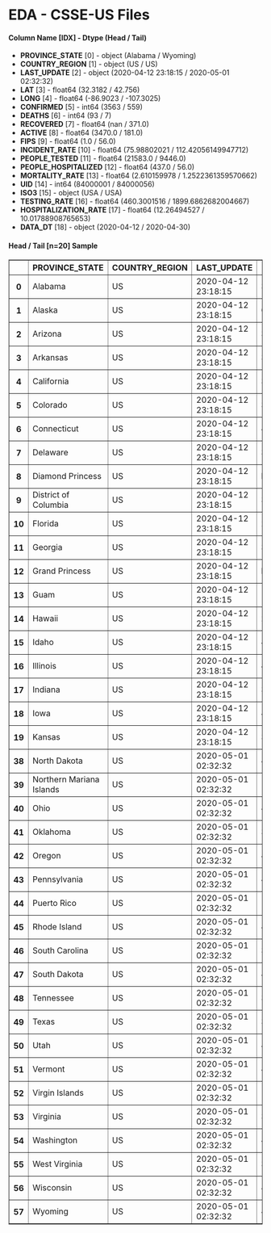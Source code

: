 # EDA - CSSE-US Files 

#### Column Name [IDX] -  Dtype (Head / Tail) 
- **PROVINCE_STATE** [0] - object (Alabama / Wyoming) 
- **COUNTRY_REGION** [1] - object (US / US) 
- **LAST_UPDATE** [2] - object (2020-04-12 23:18:15 / 2020-05-01 02:32:32) 
- **LAT** [3] - float64 (32.3182 / 42.756) 
- **LONG** [4] - float64 (-86.9023 / -107.3025) 
- **CONFIRMED** [5] - int64 (3563 / 559) 
- **DEATHS** [6] - int64 (93 / 7) 
- **RECOVERED** [7] - float64 (nan / 371.0) 
- **ACTIVE** [8] - float64 (3470.0 / 181.0) 
- **FIPS** [9] - float64 (1.0 / 56.0) 
- **INCIDENT_RATE** [10] - float64 (75.98802021 / 112.42056149947712) 
- **PEOPLE_TESTED** [11] - float64 (21583.0 / 9446.0) 
- **PEOPLE_HOSPITALIZED** [12] - float64 (437.0 / 56.0) 
- **MORTALITY_RATE** [13] - float64 (2.610159978 / 1.2522361359570662) 
- **UID** [14] - int64 (84000001 / 84000056) 
- **ISO3** [15] - object (USA / USA) 
- **TESTING_RATE** [16] - float64 (460.3001516 / 1899.6862682004667) 
- **HOSPITALIZATION_RATE** [17] - float64 (12.26494527 / 10.01788908765653) 
- **DATA_DT** [18] - object (2020-04-12 / 2020-04-30) 



#### Head / Tail [n=20] Sample 

<table border="1" class="dataframe">
  <thead>
    <tr style="text-align: right;">
      <th></th>
      <th>PROVINCE_STATE</th>
      <th>COUNTRY_REGION</th>
      <th>LAST_UPDATE</th>
      <th>LAT</th>
      <th>LONG</th>
      <th>CONFIRMED</th>
      <th>DEATHS</th>
      <th>RECOVERED</th>
      <th>ACTIVE</th>
      <th>FIPS</th>
      <th>INCIDENT_RATE</th>
      <th>PEOPLE_TESTED</th>
      <th>PEOPLE_HOSPITALIZED</th>
      <th>MORTALITY_RATE</th>
      <th>UID</th>
      <th>ISO3</th>
      <th>TESTING_RATE</th>
      <th>HOSPITALIZATION_RATE</th>
      <th>DATA_DT</th>
    </tr>
  </thead>
  <tbody>
    <tr>
      <th>0</th>
      <td>Alabama</td>
      <td>US</td>
      <td>2020-04-12 23:18:15</td>
      <td>32.3182</td>
      <td>-86.9023</td>
      <td>3563</td>
      <td>93</td>
      <td>NaN</td>
      <td>3470.0</td>
      <td>1.0</td>
      <td>75.988020</td>
      <td>21583.0</td>
      <td>437.0</td>
      <td>2.610160</td>
      <td>84000001</td>
      <td>USA</td>
      <td>460.300152</td>
      <td>12.264945</td>
      <td>2020-04-12</td>
    </tr>
    <tr>
      <th>1</th>
      <td>Alaska</td>
      <td>US</td>
      <td>2020-04-12 23:18:15</td>
      <td>61.3707</td>
      <td>-152.4044</td>
      <td>272</td>
      <td>8</td>
      <td>66.0</td>
      <td>264.0</td>
      <td>2.0</td>
      <td>45.504049</td>
      <td>8038.0</td>
      <td>31.0</td>
      <td>2.941176</td>
      <td>84000002</td>
      <td>USA</td>
      <td>1344.711576</td>
      <td>11.397059</td>
      <td>2020-04-12</td>
    </tr>
    <tr>
      <th>2</th>
      <td>Arizona</td>
      <td>US</td>
      <td>2020-04-12 23:18:15</td>
      <td>33.7298</td>
      <td>-111.4312</td>
      <td>3542</td>
      <td>115</td>
      <td>NaN</td>
      <td>3427.0</td>
      <td>4.0</td>
      <td>48.662422</td>
      <td>42109.0</td>
      <td>NaN</td>
      <td>3.246753</td>
      <td>84000004</td>
      <td>USA</td>
      <td>578.522286</td>
      <td>NaN</td>
      <td>2020-04-12</td>
    </tr>
    <tr>
      <th>3</th>
      <td>Arkansas</td>
      <td>US</td>
      <td>2020-04-12 23:18:15</td>
      <td>34.9697</td>
      <td>-92.3731</td>
      <td>1280</td>
      <td>27</td>
      <td>367.0</td>
      <td>1253.0</td>
      <td>5.0</td>
      <td>49.439423</td>
      <td>19722.0</td>
      <td>130.0</td>
      <td>2.109375</td>
      <td>84000005</td>
      <td>USA</td>
      <td>761.753354</td>
      <td>10.156250</td>
      <td>2020-04-12</td>
    </tr>
    <tr>
      <th>4</th>
      <td>California</td>
      <td>US</td>
      <td>2020-04-12 23:18:15</td>
      <td>36.1162</td>
      <td>-119.6816</td>
      <td>22795</td>
      <td>640</td>
      <td>NaN</td>
      <td>22155.0</td>
      <td>6.0</td>
      <td>58.137726</td>
      <td>190328.0</td>
      <td>5234.0</td>
      <td>2.812020</td>
      <td>84000006</td>
      <td>USA</td>
      <td>485.423868</td>
      <td>22.961176</td>
      <td>2020-04-12</td>
    </tr>
    <tr>
      <th>5</th>
      <td>Colorado</td>
      <td>US</td>
      <td>2020-04-12 23:18:15</td>
      <td>39.0598</td>
      <td>-105.3111</td>
      <td>7307</td>
      <td>289</td>
      <td>NaN</td>
      <td>7018.0</td>
      <td>8.0</td>
      <td>128.943729</td>
      <td>34873.0</td>
      <td>1376.0</td>
      <td>3.955112</td>
      <td>84000008</td>
      <td>USA</td>
      <td>615.389991</td>
      <td>18.831258</td>
      <td>2020-04-12</td>
    </tr>
    <tr>
      <th>6</th>
      <td>Connecticut</td>
      <td>US</td>
      <td>2020-04-12 23:18:15</td>
      <td>41.5978</td>
      <td>-72.7554</td>
      <td>12035</td>
      <td>554</td>
      <td>NaN</td>
      <td>11481.0</td>
      <td>9.0</td>
      <td>337.560483</td>
      <td>41220.0</td>
      <td>1654.0</td>
      <td>4.603241</td>
      <td>84000009</td>
      <td>USA</td>
      <td>1156.148159</td>
      <td>13.743249</td>
      <td>2020-04-12</td>
    </tr>
    <tr>
      <th>7</th>
      <td>Delaware</td>
      <td>US</td>
      <td>2020-04-12 23:18:15</td>
      <td>39.3185</td>
      <td>-75.5071</td>
      <td>1625</td>
      <td>35</td>
      <td>191.0</td>
      <td>1590.0</td>
      <td>10.0</td>
      <td>166.878217</td>
      <td>11103.0</td>
      <td>190.0</td>
      <td>2.153846</td>
      <td>84000010</td>
      <td>USA</td>
      <td>1140.214672</td>
      <td>11.692308</td>
      <td>2020-04-12</td>
    </tr>
    <tr>
      <th>8</th>
      <td>Diamond Princess</td>
      <td>US</td>
      <td>2020-04-12 23:18:15</td>
      <td>NaN</td>
      <td>NaN</td>
      <td>49</td>
      <td>0</td>
      <td>0.0</td>
      <td>49.0</td>
      <td>888.0</td>
      <td>NaN</td>
      <td>NaN</td>
      <td>NaN</td>
      <td>0.000000</td>
      <td>84088888</td>
      <td>USA</td>
      <td>NaN</td>
      <td>NaN</td>
      <td>2020-04-12</td>
    </tr>
    <tr>
      <th>9</th>
      <td>District of Columbia</td>
      <td>US</td>
      <td>2020-04-12 23:18:15</td>
      <td>38.8974</td>
      <td>-77.0268</td>
      <td>1875</td>
      <td>50</td>
      <td>493.0</td>
      <td>1825.0</td>
      <td>11.0</td>
      <td>265.675190</td>
      <td>10640.0</td>
      <td>NaN</td>
      <td>2.666667</td>
      <td>84000011</td>
      <td>USA</td>
      <td>1507.618148</td>
      <td>NaN</td>
      <td>2020-04-12</td>
    </tr>
    <tr>
      <th>10</th>
      <td>Florida</td>
      <td>US</td>
      <td>2020-04-12 23:18:15</td>
      <td>27.7663</td>
      <td>-81.6868</td>
      <td>19895</td>
      <td>461</td>
      <td>NaN</td>
      <td>19434.0</td>
      <td>12.0</td>
      <td>93.700227</td>
      <td>182753.0</td>
      <td>2772.0</td>
      <td>2.317165</td>
      <td>84000012</td>
      <td>USA</td>
      <td>860.718651</td>
      <td>13.933149</td>
      <td>2020-04-12</td>
    </tr>
    <tr>
      <th>11</th>
      <td>Georgia</td>
      <td>US</td>
      <td>2020-04-12 23:18:15</td>
      <td>33.0406</td>
      <td>-83.6431</td>
      <td>12452</td>
      <td>433</td>
      <td>NaN</td>
      <td>12019.0</td>
      <td>13.0</td>
      <td>122.808141</td>
      <td>54453.0</td>
      <td>2505.0</td>
      <td>3.477353</td>
      <td>84000013</td>
      <td>USA</td>
      <td>537.043983</td>
      <td>20.117250</td>
      <td>2020-04-12</td>
    </tr>
    <tr>
      <th>12</th>
      <td>Grand Princess</td>
      <td>US</td>
      <td>2020-04-12 23:18:15</td>
      <td>NaN</td>
      <td>NaN</td>
      <td>103</td>
      <td>0</td>
      <td>0.0</td>
      <td>103.0</td>
      <td>999.0</td>
      <td>NaN</td>
      <td>NaN</td>
      <td>NaN</td>
      <td>0.000000</td>
      <td>84099999</td>
      <td>USA</td>
      <td>NaN</td>
      <td>NaN</td>
      <td>2020-04-12</td>
    </tr>
    <tr>
      <th>13</th>
      <td>Guam</td>
      <td>US</td>
      <td>2020-04-12 23:18:15</td>
      <td>13.4443</td>
      <td>144.7937</td>
      <td>133</td>
      <td>5</td>
      <td>58.0</td>
      <td>128.0</td>
      <td>66.0</td>
      <td>80.984479</td>
      <td>826.0</td>
      <td>13.0</td>
      <td>3.759398</td>
      <td>316</td>
      <td>GUM</td>
      <td>502.956238</td>
      <td>9.774436</td>
      <td>2020-04-12</td>
    </tr>
    <tr>
      <th>14</th>
      <td>Hawaii</td>
      <td>US</td>
      <td>2020-04-12 23:18:15</td>
      <td>21.0943</td>
      <td>-157.4983</td>
      <td>499</td>
      <td>9</td>
      <td>300.0</td>
      <td>490.0</td>
      <td>15.0</td>
      <td>35.245440</td>
      <td>17968.0</td>
      <td>44.0</td>
      <td>1.803607</td>
      <td>84000015</td>
      <td>USA</td>
      <td>1269.118355</td>
      <td>8.817635</td>
      <td>2020-04-12</td>
    </tr>
    <tr>
      <th>15</th>
      <td>Idaho</td>
      <td>US</td>
      <td>2020-04-12 23:18:15</td>
      <td>44.2405</td>
      <td>-114.4788</td>
      <td>1407</td>
      <td>27</td>
      <td>NaN</td>
      <td>1380.0</td>
      <td>16.0</td>
      <td>87.364335</td>
      <td>14308.0</td>
      <td>131.0</td>
      <td>1.918977</td>
      <td>84000016</td>
      <td>USA</td>
      <td>888.421400</td>
      <td>9.310590</td>
      <td>2020-04-12</td>
    </tr>
    <tr>
      <th>16</th>
      <td>Illinois</td>
      <td>US</td>
      <td>2020-04-12 23:18:15</td>
      <td>40.3495</td>
      <td>-88.9861</td>
      <td>20852</td>
      <td>720</td>
      <td>NaN</td>
      <td>20132.0</td>
      <td>17.0</td>
      <td>177.680782</td>
      <td>100735.0</td>
      <td>3680.0</td>
      <td>3.452906</td>
      <td>84000017</td>
      <td>USA</td>
      <td>858.367234</td>
      <td>17.648187</td>
      <td>2020-04-12</td>
    </tr>
    <tr>
      <th>17</th>
      <td>Indiana</td>
      <td>US</td>
      <td>2020-04-12 23:18:15</td>
      <td>39.8494</td>
      <td>-86.2583</td>
      <td>7928</td>
      <td>343</td>
      <td>NaN</td>
      <td>7585.0</td>
      <td>18.0</td>
      <td>121.149255</td>
      <td>42489.0</td>
      <td>NaN</td>
      <td>4.326438</td>
      <td>84000018</td>
      <td>USA</td>
      <td>649.282380</td>
      <td>NaN</td>
      <td>2020-04-12</td>
    </tr>
    <tr>
      <th>18</th>
      <td>Iowa</td>
      <td>US</td>
      <td>2020-04-12 23:18:15</td>
      <td>42.0115</td>
      <td>-93.2105</td>
      <td>1587</td>
      <td>41</td>
      <td>674.0</td>
      <td>1546.0</td>
      <td>19.0</td>
      <td>60.556040</td>
      <td>17592.0</td>
      <td>129.0</td>
      <td>2.583491</td>
      <td>84000019</td>
      <td>USA</td>
      <td>671.267705</td>
      <td>8.128544</td>
      <td>2020-04-12</td>
    </tr>
    <tr>
      <th>19</th>
      <td>Kansas</td>
      <td>US</td>
      <td>2020-04-12 23:18:15</td>
      <td>38.5266</td>
      <td>-96.7265</td>
      <td>1344</td>
      <td>56</td>
      <td>NaN</td>
      <td>1288.0</td>
      <td>20.0</td>
      <td>55.116121</td>
      <td>13253.0</td>
      <td>298.0</td>
      <td>4.166667</td>
      <td>84000020</td>
      <td>USA</td>
      <td>543.492525</td>
      <td>22.172619</td>
      <td>2020-04-12</td>
    </tr>
    <tr>
      <th>38</th>
      <td>North Dakota</td>
      <td>US</td>
      <td>2020-05-01 02:32:32</td>
      <td>47.5289</td>
      <td>-99.7840</td>
      <td>1067</td>
      <td>19</td>
      <td>458.0</td>
      <td>590.0</td>
      <td>38.0</td>
      <td>175.951242</td>
      <td>27460.0</td>
      <td>85.0</td>
      <td>1.780694</td>
      <td>84000038</td>
      <td>USA</td>
      <td>4528.229703</td>
      <td>7.966261</td>
      <td>2020-04-30</td>
    </tr>
    <tr>
      <th>39</th>
      <td>Northern Mariana Islands</td>
      <td>US</td>
      <td>2020-05-01 02:32:32</td>
      <td>15.0979</td>
      <td>145.6739</td>
      <td>14</td>
      <td>2</td>
      <td>12.0</td>
      <td>0.0</td>
      <td>69.0</td>
      <td>25.388075</td>
      <td>599.0</td>
      <td>NaN</td>
      <td>14.285714</td>
      <td>580</td>
      <td>MNP</td>
      <td>1086.246917</td>
      <td>NaN</td>
      <td>2020-04-30</td>
    </tr>
    <tr>
      <th>40</th>
      <td>Ohio</td>
      <td>US</td>
      <td>2020-05-01 02:32:32</td>
      <td>40.3888</td>
      <td>-82.7649</td>
      <td>18027</td>
      <td>976</td>
      <td>0.0</td>
      <td>17051.0</td>
      <td>39.0</td>
      <td>161.331894</td>
      <td>133890.0</td>
      <td>3533.0</td>
      <td>5.414101</td>
      <td>84000039</td>
      <td>USA</td>
      <td>1198.243042</td>
      <td>19.598380</td>
      <td>2020-04-30</td>
    </tr>
    <tr>
      <th>41</th>
      <td>Oklahoma</td>
      <td>US</td>
      <td>2020-05-01 02:32:32</td>
      <td>35.5653</td>
      <td>-96.9289</td>
      <td>3618</td>
      <td>222</td>
      <td>2401.0</td>
      <td>995.0</td>
      <td>40.0</td>
      <td>98.916403</td>
      <td>63422.0</td>
      <td>703.0</td>
      <td>6.135987</td>
      <td>84000040</td>
      <td>USA</td>
      <td>1733.962447</td>
      <td>19.430625</td>
      <td>2020-04-30</td>
    </tr>
    <tr>
      <th>42</th>
      <td>Oregon</td>
      <td>US</td>
      <td>2020-05-01 02:32:32</td>
      <td>44.5720</td>
      <td>-122.0709</td>
      <td>2510</td>
      <td>103</td>
      <td>0.0</td>
      <td>2407.0</td>
      <td>41.0</td>
      <td>62.639223</td>
      <td>56032.0</td>
      <td>578.0</td>
      <td>4.103586</td>
      <td>84000041</td>
      <td>USA</td>
      <td>1398.327059</td>
      <td>23.027888</td>
      <td>2020-04-30</td>
    </tr>
    <tr>
      <th>43</th>
      <td>Pennsylvania</td>
      <td>US</td>
      <td>2020-05-01 02:32:32</td>
      <td>40.5908</td>
      <td>-77.2098</td>
      <td>47971</td>
      <td>2475</td>
      <td>0.0</td>
      <td>45496.0</td>
      <td>42.0</td>
      <td>381.100389</td>
      <td>221365.0</td>
      <td>NaN</td>
      <td>5.159367</td>
      <td>84000042</td>
      <td>USA</td>
      <td>1758.610151</td>
      <td>NaN</td>
      <td>2020-04-30</td>
    </tr>
    <tr>
      <th>44</th>
      <td>Puerto Rico</td>
      <td>US</td>
      <td>2020-05-01 02:32:32</td>
      <td>18.2208</td>
      <td>-66.5901</td>
      <td>1539</td>
      <td>92</td>
      <td>0.0</td>
      <td>1447.0</td>
      <td>72.0</td>
      <td>52.464574</td>
      <td>10852.0</td>
      <td>NaN</td>
      <td>5.977908</td>
      <td>630</td>
      <td>PRI</td>
      <td>369.945129</td>
      <td>NaN</td>
      <td>2020-04-30</td>
    </tr>
    <tr>
      <th>45</th>
      <td>Rhode Island</td>
      <td>US</td>
      <td>2020-05-01 02:32:32</td>
      <td>41.6809</td>
      <td>-71.5118</td>
      <td>8621</td>
      <td>266</td>
      <td>461.0</td>
      <td>7894.0</td>
      <td>44.0</td>
      <td>813.792465</td>
      <td>63710.0</td>
      <td>896.0</td>
      <td>3.085489</td>
      <td>84000044</td>
      <td>USA</td>
      <td>6014.002781</td>
      <td>10.393226</td>
      <td>2020-04-30</td>
    </tr>
    <tr>
      <th>46</th>
      <td>South Carolina</td>
      <td>US</td>
      <td>2020-05-01 02:32:32</td>
      <td>33.8569</td>
      <td>-80.9450</td>
      <td>6095</td>
      <td>244</td>
      <td>3252.0</td>
      <td>2599.0</td>
      <td>45.0</td>
      <td>120.933140</td>
      <td>56512.0</td>
      <td>1000.0</td>
      <td>4.003281</td>
      <td>84000045</td>
      <td>USA</td>
      <td>1121.275403</td>
      <td>16.406891</td>
      <td>2020-04-30</td>
    </tr>
    <tr>
      <th>47</th>
      <td>South Dakota</td>
      <td>US</td>
      <td>2020-05-01 02:32:32</td>
      <td>44.2998</td>
      <td>-99.4388</td>
      <td>2449</td>
      <td>17</td>
      <td>1573.0</td>
      <td>859.0</td>
      <td>46.0</td>
      <td>332.793399</td>
      <td>17028.0</td>
      <td>173.0</td>
      <td>0.694161</td>
      <td>84000046</td>
      <td>USA</td>
      <td>2313.926500</td>
      <td>7.064108</td>
      <td>2020-04-30</td>
    </tr>
    <tr>
      <th>48</th>
      <td>Tennessee</td>
      <td>US</td>
      <td>2020-05-01 02:32:32</td>
      <td>35.7478</td>
      <td>-86.6923</td>
      <td>10735</td>
      <td>199</td>
      <td>5140.0</td>
      <td>5396.0</td>
      <td>47.0</td>
      <td>163.520428</td>
      <td>168549.0</td>
      <td>1013.0</td>
      <td>1.853749</td>
      <td>84000047</td>
      <td>USA</td>
      <td>2567.415428</td>
      <td>9.436423</td>
      <td>2020-04-30</td>
    </tr>
    <tr>
      <th>49</th>
      <td>Texas</td>
      <td>US</td>
      <td>2020-05-01 02:32:32</td>
      <td>31.0545</td>
      <td>-97.5635</td>
      <td>28727</td>
      <td>812</td>
      <td>12507.0</td>
      <td>15408.0</td>
      <td>48.0</td>
      <td>124.983897</td>
      <td>314790.0</td>
      <td>NaN</td>
      <td>2.826609</td>
      <td>84000048</td>
      <td>USA</td>
      <td>1369.571514</td>
      <td>NaN</td>
      <td>2020-04-30</td>
    </tr>
    <tr>
      <th>50</th>
      <td>Utah</td>
      <td>US</td>
      <td>2020-05-01 02:32:32</td>
      <td>40.1500</td>
      <td>-111.8624</td>
      <td>4672</td>
      <td>46</td>
      <td>1939.0</td>
      <td>2687.0</td>
      <td>49.0</td>
      <td>163.021367</td>
      <td>108501.0</td>
      <td>390.0</td>
      <td>0.984589</td>
      <td>84000049</td>
      <td>USA</td>
      <td>3785.954900</td>
      <td>8.347603</td>
      <td>2020-04-30</td>
    </tr>
    <tr>
      <th>51</th>
      <td>Vermont</td>
      <td>US</td>
      <td>2020-05-01 02:32:32</td>
      <td>44.0459</td>
      <td>-72.7107</td>
      <td>866</td>
      <td>49</td>
      <td>0.0</td>
      <td>817.0</td>
      <td>50.0</td>
      <td>141.829801</td>
      <td>15652.0</td>
      <td>NaN</td>
      <td>5.658199</td>
      <td>84000050</td>
      <td>USA</td>
      <td>2563.418065</td>
      <td>NaN</td>
      <td>2020-04-30</td>
    </tr>
    <tr>
      <th>52</th>
      <td>Virgin Islands</td>
      <td>US</td>
      <td>2020-05-01 02:32:32</td>
      <td>18.3358</td>
      <td>-64.8963</td>
      <td>66</td>
      <td>4</td>
      <td>51.0</td>
      <td>11.0</td>
      <td>78.0</td>
      <td>61.528135</td>
      <td>873.0</td>
      <td>NaN</td>
      <td>6.060606</td>
      <td>850</td>
      <td>VIR</td>
      <td>813.849424</td>
      <td>NaN</td>
      <td>2020-04-30</td>
    </tr>
    <tr>
      <th>53</th>
      <td>Virginia</td>
      <td>US</td>
      <td>2020-05-01 02:32:32</td>
      <td>37.7693</td>
      <td>-78.1700</td>
      <td>15847</td>
      <td>552</td>
      <td>2104.0</td>
      <td>13191.0</td>
      <td>51.0</td>
      <td>200.411522</td>
      <td>91509.0</td>
      <td>3654.0</td>
      <td>3.483309</td>
      <td>84000051</td>
      <td>USA</td>
      <td>1157.282639</td>
      <td>23.057992</td>
      <td>2020-04-30</td>
    </tr>
    <tr>
      <th>54</th>
      <td>Washington</td>
      <td>US</td>
      <td>2020-05-01 02:32:32</td>
      <td>47.4009</td>
      <td>-121.4905</td>
      <td>14327</td>
      <td>814</td>
      <td>0.0</td>
      <td>13513.0</td>
      <td>53.0</td>
      <td>189.776596</td>
      <td>187800.0</td>
      <td>NaN</td>
      <td>5.681580</td>
      <td>84000053</td>
      <td>USA</td>
      <td>2487.613921</td>
      <td>NaN</td>
      <td>2020-04-30</td>
    </tr>
    <tr>
      <th>55</th>
      <td>West Virginia</td>
      <td>US</td>
      <td>2020-05-01 02:32:32</td>
      <td>38.4912</td>
      <td>-80.9545</td>
      <td>1125</td>
      <td>41</td>
      <td>545.0</td>
      <td>539.0</td>
      <td>54.0</td>
      <td>85.034142</td>
      <td>44541.0</td>
      <td>NaN</td>
      <td>3.644444</td>
      <td>84000054</td>
      <td>USA</td>
      <td>3366.671756</td>
      <td>NaN</td>
      <td>2020-04-30</td>
    </tr>
    <tr>
      <th>56</th>
      <td>Wisconsin</td>
      <td>US</td>
      <td>2020-05-01 02:32:32</td>
      <td>44.2685</td>
      <td>-89.6165</td>
      <td>6854</td>
      <td>316</td>
      <td>3352.0</td>
      <td>3186.0</td>
      <td>55.0</td>
      <td>132.455425</td>
      <td>76248.0</td>
      <td>1512.0</td>
      <td>4.610446</td>
      <td>84000055</td>
      <td>USA</td>
      <td>1473.513456</td>
      <td>22.060111</td>
      <td>2020-04-30</td>
    </tr>
    <tr>
      <th>57</th>
      <td>Wyoming</td>
      <td>US</td>
      <td>2020-05-01 02:32:32</td>
      <td>42.7560</td>
      <td>-107.3025</td>
      <td>559</td>
      <td>7</td>
      <td>371.0</td>
      <td>181.0</td>
      <td>56.0</td>
      <td>112.420561</td>
      <td>9446.0</td>
      <td>56.0</td>
      <td>1.252236</td>
      <td>84000056</td>
      <td>USA</td>
      <td>1899.686268</td>
      <td>10.017889</td>
      <td>2020-04-30</td>
    </tr>
  </tbody>
</table>